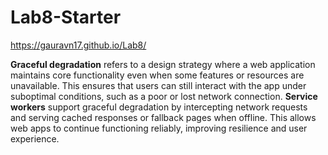 # Lab8-Starter

https://gauravn17.github.io/Lab8/

**Graceful degradation** refers to a design strategy where a web application maintains core functionality even when some features or resources are unavailable. This ensures that users can still interact with the app under suboptimal conditions, such as a poor or lost network connection. **Service workers** support graceful degradation by intercepting network requests and serving cached responses or fallback pages when offline. This allows web apps to continue functioning reliably, improving resilience and user experience.
